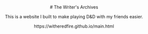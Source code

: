 <p align=center># The Writer's Archives</p>

<p align=center>This is a website I built to make playing D&amp;D with my friends easier.</p>

<p align=center>https://witheredfire.github.io/main.html</p>
